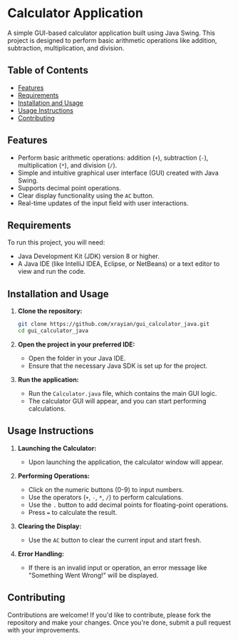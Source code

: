 # Calculator Application

A simple GUI-based calculator application built using Java Swing. This project is designed to perform basic arithmetic operations like addition, subtraction, multiplication, and division.

## Table of Contents
- [Features](#features)
- [Requirements](#requirements)
- [Installation and Usage](#installation-and-usage)
- [Usage Instructions](#usage-instructions)
- [Contributing](#contributing)

## Features
- Perform basic arithmetic operations: addition (`+`), subtraction (`-`), multiplication (`*`), and division (`/`).
- Simple and intuitive graphical user interface (GUI) created with Java Swing.
- Supports decimal point operations.
- Clear display functionality using the `AC` button.
- Real-time updates of the input field with user interactions.

## Requirements
To run this project, you will need:
- Java Development Kit (JDK) version 8 or higher.
- A Java IDE (like IntelliJ IDEA, Eclipse, or NetBeans) or a text editor to view and run the code.

## Installation and Usage
1. **Clone the repository:**
   ```bash
   git clone https://github.com/xrayian/gui_calculator_java.git
   cd gui_calculator_java
   ```

2. **Open the project in your preferred IDE:**
    - Open the folder in your Java IDE.
    - Ensure that the necessary Java SDK is set up for the project.

3. **Run the application:**
    - Run the `Calculator.java` file, which contains the main GUI logic.
    - The calculator GUI will appear, and you can start performing calculations.

## Usage Instructions

1. **Launching the Calculator:**
    - Upon launching the application, the calculator window will appear.

2. **Performing Operations:**
    - Click on the numeric buttons (0-9) to input numbers.
    - Use the operators (`+`, `-`, `*`, `/`) to perform calculations.
    - Use the `.` button to add decimal points for floating-point operations.
    - Press `=` to calculate the result.

3. **Clearing the Display:**
    - Use the `AC` button to clear the current input and start fresh.

4. **Error Handling:**
    - If there is an invalid input or operation, an error message like "Something Went Wrong!" will be displayed.

## Contributing
Contributions are welcome! If you'd like to contribute, please fork the repository and make your changes. Once you're done, submit a pull request with your improvements.